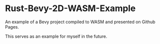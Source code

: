 # Rust-Bevy-2D-WASM-Example
An example of a Bevy project compiled to WASM and presented on Github Pages.

This serves as an example for myself in the future.
